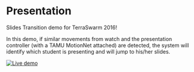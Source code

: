 # Presentation
Slides Transition demo for TerraSwarm 2016!

In this demo, if similar movements from watch and the presentation controller (with a TAMU MotionNet attached) are detected, the system 
will identify which student is presenting and will jump to his/her slides.

[![Live demo](http://img.youtube.com/PDRMmH_Ig8w/0.jpg)](https://youtu.be/PDRMmH_Ig8w)
